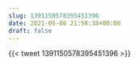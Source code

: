 ```yaml
---
slug: 1391150578395451396
date: 2021-05-08 21:58:38+00:00
draft: false
---
```


{{< tweet 1391150578395451396 >}}
